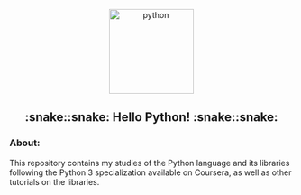<p align="center">
  <a href="https://github.com/marcoshsq/Python">
    <img src="https://github.com/marcoshsq/Python/blob/main/Python%20Icon/Python.png" alt="python" width="150" height="150">
  </a>
</p>
  <h2 align="center">:snake::snake: Hello Python! :snake::snake:</h2>
</div>

<h3>About:</h3>

This repository contains my studies of the Python language and its libraries following the Python 3 specialization available on Coursera, as well as other tutorials on the libraries.
